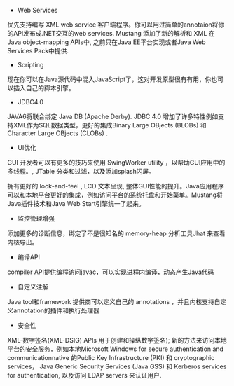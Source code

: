 * Web Services

优先支持编写 XML web service 客户端程序。你可以用过简单的annotaion将你的API发布成.NET交互的web services. Mustang 添加了新的解析和 XML 在 Java object-mapping APIs中, 之前只在Java EE平台实现或者Java Web Services Pack中提供.

* Scripting

现在你可以在Java源代码中混入JavaScript了，这对开发原型很有有用，你也可以插入自己的脚本引擎。

* JDBC4.0

JAVA6将联合绑定 Java DB \(Apache Derby\). JDBC 4.0 增加了许多特性例如支持XML作为SQL数据类型，更好的集成Binary Large OBjects \(BLOBs\) 和 Character Large OBjects \(CLOBs\) .

* UI优化

GUI 开发者可以有更多的技巧来使用 SwingWorker utility ，以帮助GUI应用中的多线程。, JTable 分类和过滤，以及添加splash闪屏。

拥有更好的 look-and-feel , LCD 文本呈现, 整体GUI性能的提升。Java应用程序可以和本地平台更好的集成，例如访问平台的系统托盘和开始菜单。Mustang将Java插件技术和Java Web Start引擎统一了起来。

* 监控管理增强

添加更多的诊断信息，绑定了不是很知名的 memory-heap 分析工具Jhat 来查看内核导出。

* 编译API

compiler API提供编程访问javac，可以实现进程内编译，动态产生Java代码

* 自定义注解

Java tool和framework 提供商可以定义自己的 annotations ，并且内核支持自定义annotation的插件和执行处理器

* 安全性

XML-数字签名\(XML-DSIG\) APIs 用于创建和操纵数字签名\); 新的方法来访问本地平台的安全服务，例如本地Microsoft Windows for secure authentication and communicationnative 的Public Key Infrastructure \(PKI\) 和 cryptographic services， Java Generic Security Services \(Java GSS\) 和 Kerberos services for authentication, 以及访问 LDAP servers 来认证用户.

